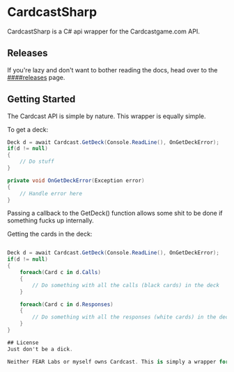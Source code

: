 # CardcastSharp
CardcastSharp is a C# api wrapper for the Cardcastgame.com API.

## Releases
If you're lazy and don't want to bother reading the docs, head over to the [####releases](https://github.com/Brosilio/CardcastSharp/releases) page.

## Getting Started
The Cardcast API is simple by nature. This wrapper is equally simple.

To get a deck:
```csharp
Deck d = await Cardcast.GetDeck(Console.ReadLine(), OnGetDeckError);
if(d != null)
{
	// Do stuff
}

private void OnGetDeckError(Exception error)
{
	// Handle error here
}
```
Passing a callback to the GetDeck() function allows some shit to be done if something fucks up internally.

Getting the cards in the deck:
```csharp

Deck d = await Cardcast.GetDeck(Console.ReadLine(), OnGetDeckError);
if(d != null)
{
	foreach(Card c in d.Calls)
	{
		// Do something with all the calls (black cards) in the deck
	}

	foreach(Card c in d.Responses)
	{
		// Do something with all the responses (white cards) in the deck
	}
}

## License
Just don't be a dick.

Neither FEAR Labs or myself owns Cardcast. This is simply a wrapper for their cool thing.